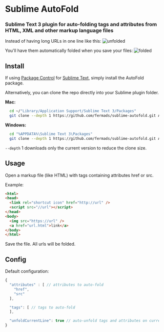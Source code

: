 # Sublime AutoFold

### Sublime Text 3 plugin for auto-folding tags and attributes from HTML, XML and other markup language files

Instead of having long URLs in one line like this:
![unfolded](https://raw.githubusercontent.com/fermads/sublime-autofold/master/img/unfolded.png)

You'll have them automatically folded when you save your files:
![folded](https://raw.githubusercontent.com/fermads/sublime-autofold/master/img/folded.png)

## Install

If using [Package Control](https://packagecontrol.io/) for [Sublime Text](sublimetext.com/3), simply install the AutoFold package.

Alternatively, you can clone the repo directly into your Sublime plugin folder.

**Mac:**

```bash
  cd ~/"Library/Application Support/Sublime Text 3/Packages"
  git clone --depth 1 https://github.com/fermads/sublime-autofold.git AutoFold
```

**Windows:**

```bash
  cd "%APPDATA%\Sublime Text 3\Packages"
  git clone --depth 1 https://github.com/fermads/sublime-autofold.git AutoFold
```
`--depth` 1 downloads only the current version to reduce the clone size.

## Usage

Open a markup file (like HTML) with tags containing attributes href or src.

Example:
```html
<html>
<head>
  <link rel="shortcut icon" href="http://url" />
  <script src="//url"></script>
</head>
<body>
  <img src="https://url" />
  <a href="url.html">link</a>
</body>
</html>
```

Save the file. All urls will be folded.

## Config

Default configuration:
```js
{
  "attributes" : [ // attributes to auto-fold
    "href",
    "src"
  ],

  "tags": [ // tags to auto-fold
  ],

  "unfoldCurrentLine": true // auto-unfold tags and attributes on current line
}
```

